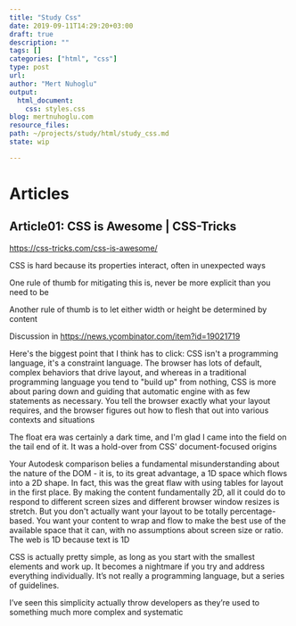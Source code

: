 ```yaml
---
title: "Study Css"
date: 2019-09-11T14:29:20+03:00 
draft: true
description: ""
tags: []
categories: ["html", "css"]
type: post
url:
author: "Mert Nuhoglu"
output:
  html_document:
    css: styles.css
blog: mertnuhoglu.com
resource_files:
path: ~/projects/study/html/study_css.md
state: wip

---
```


# Articles

## Article01: CSS is Awesome | CSS-Tricks

https://css-tricks.com/css-is-awesome/

CSS is hard because its properties interact, often in unexpected ways

One rule of thumb for mitigating this is, never be more explicit than you need to be

Another rule of thumb is to let either width or height be determined by content

Discussion in https://news.ycombinator.com/item?id=19021719

Here's the biggest point that I think has to click: CSS isn't a programming language, it's a constraint language. The browser has lots of default, complex behaviors that drive layout, and whereas in a traditional programming language you tend to "build up" from nothing, CSS is more about paring down and guiding that automatic engine with as few statements as necessary. You tell the browser exactly what your layout requires, and the browser figures out how to flesh that out into various contexts and situations

The float era was certainly a dark time, and I'm glad I came into the field on the tail end of it. It was a hold-over from CSS' document-focused origins

Your Autodesk comparison belies a fundamental misunderstanding about the nature of the DOM - it is, to its great advantage, a 1D space which flows into a 2D shape. In fact, this was the great flaw with using tables for layout in the first place. By making the content fundamentally 2D, all it could do to respond to different screen sizes and different browser window resizes is stretch. But you don't actually want your layout to be totally percentage-based. You want your content to wrap and flow to make the best use of the available space that it can, with no assumptions about screen size or ratio. The web is 1D because text is 1D

CSS is actually pretty simple, as long as you start with the smallest elements and work up. It becomes a nightmare if you try and address everything individually. It’s not really a programming language, but a series of guidelines.

I’ve seen this simplicity actually throw developers as they’re used to something much more complex and systematic
